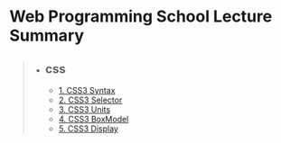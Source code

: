 # Web Programming School Lecture Summary

> * ## css
>   * [1. CSS3 Syntax](1_css3_syntax.md)
>   * [2. CSS3 Selector](2_css3_selector.md)
>   * [3. CSS3 Units](3_css3_units.md)
>   * [4. CSS3 BoxModel](4_css3_boxmodel.md)
>   * [5. CSS3 Display](5_css3_display.md)